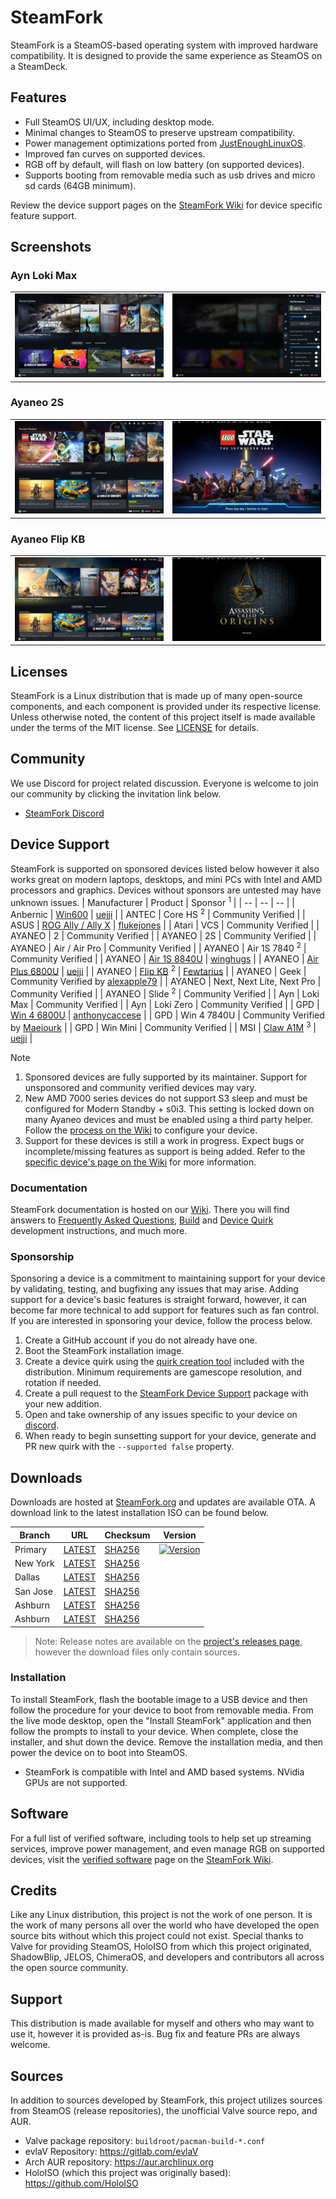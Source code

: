 # SteamFork
SteamFork is a SteamOS-based operating system with improved hardware compatibility.  It is designed to provide the same experience as SteamOS on a SteamDeck.

## Features
* Full SteamOS UI/UX, including desktop mode.
* Minimal changes to SteamOS to preserve upstream compatibility.
* Power management optimizations ported from [JustEnoughLinuxOS](https://github.com/JustEnoughLinuxOS).
* Improved fan curves on supported devices.
* RGB off by default, will flash on low battery (on supported devices).
* Supports booting from removable media such as usb drives and micro sd cards (64GB minimum).

Review the device support pages on the [SteamFork Wiki](https://wiki.steamfork.org) for device specific feature support.

## Screenshots
### Ayn Loki Max
<table>
  <tr>
    <td><img src="https://raw.githubusercontent.com/SteamFork/.github/main/profile/.images/20240609-max-1.jpg"/></td>
    <td><img src="https://raw.githubusercontent.com/SteamFork/.github/main/profile/.images/20240609-max-2.jpg"/></td>
  </tr>
</table>

### Ayaneo 2S
<table>
  <tr>
    <td><img src="https://raw.githubusercontent.com/SteamFork/.github/main/profile/.images/20240525-2s-1.jpg"/></td>
    <td><img src="https://raw.githubusercontent.com/SteamFork/.github/main/profile/.images/20240525-2s-2.jpg"/></td>
  </tr>
</table>

### Ayaneo Flip KB
<table>
  <tr>
    <td><img src="https://raw.githubusercontent.com/SteamFork/.github/main/profile/.images/20240525-flip-1.jpg"/></td>
    <td><img src="https://raw.githubusercontent.com/SteamFork/.github/main/profile/.images/20240525-flip-2.jpg"/></td>
  </tr>
</table>

## Licenses
SteamFork is a Linux distribution that is made up of many open-source components, and each component is provided under its respective license.  Unless otherwise noted, the content of this project itself is made available under the terms of the MIT license.  See [LICENSE](LICENSE) for details.

## Community
We use Discord for project related discussion.  Everyone is welcome to join our community by clicking the invitation link below.
* [SteamFork Discord](https://discord.gg/AQ5rtQstCf)

## Device Support
SteamFork is supported on sponsored devices listed below however it also works great on modern laptops, desktops, and mini PCs with Intel and AMD processors and graphics.  Devices without sponsors are untested may have unknown issues.
| Manufacturer | Product | Sponsor <sup>1</sup> |
| -- | -- | -- |
| Anbernic | [Win600](https://wiki.steamfork.org/devices/anbernic/win600) | [uejji](https://github.com/uejji) |
| ANTEC | Core HS <sup>2</sup> | Community Verified |
| ASUS | [ROG Ally / Ally X](https://wiki.steamfork.org/devices/asus/rog-ally) | [flukejones](https://github.com/flukejones) |
| Atari | VCS | Community Verified |
| AYANEO | 2 | Community Verified |
| AYANEO | 2S | Community Verified |
| AYANEO | Air / Air Pro | Community Verified |
| AYANEO | Air 1S 7840 <sup>2</sup> | Community Verified |
| AYANEO | [Air 1S 8840U](https://wiki.steamfork.org/devices/ayaneo/air-1s-8840u) | [winghugs](https://github.com/winghugs) |
| AYANEO | [Air Plus 6800U](https://wiki.steamfork.org/devices/ayaneo/air-plus-6800u) | [uejji](https://github.com/uejji) |
| AYANEO | [Flip KB](https://wiki.steamfork.org/devices/ayaneo/flip) <sup>2</sup> | [Fewtarius](https://github.com/fewtarius) |
| AYANEO | Geek | Community Verified by [alexapple79](https://www.youtube.com/watch?v=4iBE-PUC_0Y) |
| AYANEO | Next, Next Lite, Next Pro | Community Verified |
| AYANEO | Slide <sup>2</sup> | Community Verified |
| Ayn | Loki Max | Community Verified |
| Ayn | Loki Zero | Community Verified |
| GPD | [Win 4 6800U](https://wiki.steamfork.org/devices/gpd/win4-6800u) | [anthonycaccese](https://github.com/anthonycaccese) |
| GPD | Win 4 7840U | Community Verified by [Maeiourk](https://github.com/maeiourk) |
| GPD | Win Mini | Community Verified |
| MSI | [Claw A1M](https://wiki.steamfork.org/devices/msi/claw-a1m) <sup>3</sup> | [uejji](https://github.com/uejji) |

> [!NOTE]
> 1. Sponsored devices are fully supported by its maintainer.  Support for unsponsored and community verified devices may vary.<br>
> 2. New AMD 7000 series devices do not support S3 sleep and must be configured for Modern Standby + s0i3.  This setting is locked down on many Ayaneo devices and must be enabled using a third party helper.  Follow the [process on the Wiki](https://wiki.steamfork.org/troubleshooting/#enabling-modern-sleep-on-7000-series-amd-based-devices) to configure your device.
> 3. Support for these devices is still a work in progress.  Expect bugs or incomplete/missing features as support is being added.  Refer to the [specific device's page on the Wiki](https://wiki.steamfork.org/devices/) for more information.

### Documentation
SteamFork documentation is hosted on our [Wiki](https://wiki.steamfork.org).  There you will find answers to [Frequently Asked Questions](https://wiki.steamfork.org/faqs/), [Build](https://wiki.steamfork.org/contribute/build/) and [Device Quirk](https://wiki.steamfork.org/contribute/quirks/) development instructions, and much more.

### Sponsorship
Sponsoring a device is a commitment to maintaining support for your device by validating, testing, and bugfixing any issues that may arise.  Adding support for a device's basic features is straight forward, however, it can become far more technical to add support for features such as fan control.  If you are interested in sponsoring your device, follow the process below.

1. Create a GitHub account if you do not already have one.
2. Boot the SteamFork installation image.
3. Create a device quirk using the [quirk creation tool](https://wiki.steamfork.org/contribute/quirks/) included with the distribution.  Minimum requirements are gamescope resolution, and rotation if needed.
4. Create a pull request to the [SteamFork Device Support](https://github.com/SteamFork/distribution/tree/main/PKGBUILD/steamfork-device-support) package with your new addition.
5. Open and take ownership of any issues specific to your device on [discord](https://github.com/SteamFork#community).
6. When ready to begin sunsetting support for your device, generate and PR new quirk with the `--supported false` property.

## Downloads 
Downloads are hosted at [SteamFork.org](https://www.steamfork.org/images/installer/) and updates are available OTA.  A download link to the latest installation ISO can be
 found below.

| Branch | URL | Checksum | Version |
| -- | -- | -- | -- |
| Primary | [LATEST](https://www.steamfork.org/images/installer/steamfork-rel-latest-x86_64.iso) | [SHA256](https://www.steamfork.org/images/installer/steamfork-rel-latest-x86_64.iso.sha256) | [![Version](https://img.shields.io/github/release/SteamFork/distribution.svg?color=156C9C&label=&style=flat-square)](https://github.com/SteamFork/distribution/releases/latest) |
| New York | [LATEST](https://www1.ny.steamfork.org/images/installer/steamfork-rel-latest-x86_64.iso) | [SHA256](https://www1.ny.steamfork.org/images/installer/steamfork-rel-latest-x86_64.iso.sha256) |||
| Dallas | [LATEST](https://www1.da.steamfork.org/images/installer/steamfork-rel-latest-x86_64.iso) | [SHA256](https://www1.da.steamfork.org/images/installer/steamfork-rel-latest-x86_64.iso.sha256) |||
| San Jose | [LATEST](https://www1.sj.steamfork.org/images/installer/steamfork-rel-latest-x86_64.iso) | [SHA256](https://www1.sj.steamfork.org/images/installer/steamfork-rel-latest-x86_64.iso.sha256) ||
| Ashburn | [LATEST](https://www1.as.steamfork.org/images/installer/steamfork-rel-latest-x86_64.iso) | [SHA256](https://www1.as.steamfork.org/images/installer/steamfork-rel-latest-x86_64.iso.sha256) |||
| Ashburn | [LATEST](https://www2.as.steamfork.org/images/installer/steamfork-rel-latest-x86_64.iso) | [SHA256](https://www2.as.steamfork.org/images/installer/steamfork-rel-latest-x86_64.iso.sha256) |||

> Note: Release notes are available on the [project's releases page](https://github.com/SteamFork/distribution/releases), however the download files only contain sources.

### Installation
To install SteamFork, flash the bootable image to a USB device and then follow the procedure for your device to boot from removable media.  From the live mode desktop, open the "Install SteamFork" application and then follow the prompts to install to your device.  When complete, close the installer, and shut down the device.  Remove the installation media, and then power the device on to boot into SteamOS.

* SteamFork is compatible with Intel and AMD based systems.  NVidia GPUs are not supported.

## Software
For a full list of verified software, including tools to help set up streaming services, improve power management, and even manage RGB on supported devices, visit the [verified software](https://wiki.steamfork.org/play/verified-software) page on the [SteamFork Wiki](https://wiki.steamfork.org).

## Credits

Like any Linux distribution, this project is not the work of one person.  It is the work of many persons all over the world who have developed the open source bits without which this project could not exist.  Special thanks to Valve for providing SteamOS, HoloISO from which this project originated, ShadowBlip, JELOS, ChimeraOS, and developers and contributors all across the open source community.

## Support
This distribution is made available for myself and others who may want to use it, however it is provided as-is.  Bug fix and feature PRs are always welcome.

## Sources
In addition to sources developed by SteamFork, this project utilizes sources from SteamOS (release repositories), the unofficial Valve source repo, and AUR.

* Valve package repository: `buildroot/pacman-build-*.conf`
* evlaV Repository: https://gitlab.com/evlaV
* Arch AUR repository: https://aur.archlinux.org
* HoloISO (which this project was originally based): https://github.com/HoloISO
